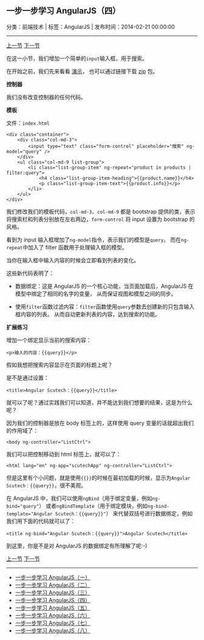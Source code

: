 ## 一步一步学习 AngularJS（四）

分类：前端技术 | 标签：AngularJS | 发布时间：2014-02-21 00:00:00

___

[上一节](/2014/02/20/angular_scutech_step2)
[下一节](/2014/02/22/angular_scutech_step4)

在这一小节，我们增加一个简单的```input```输入框，用于搜索。

在开始之前，我们先来看看 [演示](/demos/angular-scutech/step3)，
也可以通过链接下载 [zip](/demos/angular-scutech/step3.zip) 包。

**控制器**

我们没有改变控制器的任何代码。

**模板**

文件：```index.html```
```
<div class="container">
    <div class="col-md-3">
        <input type="text" class="form-control" placeholder="搜索" ng-model="query" />
    </div>
    <ul class="col-md-9 list-group">
        <li class="list-group-item" ng-repeat="product in products | filter:query">
            <h4 class="list-group-item-heading">{{product.name}}</h4>
            <p class="list-group-item-text">{{product.info}}</p>
        </li>
    </ul>
</div>
```

我们修改我们的模板代码，```col-md-3```、```col-md-9```
都是 bootstrap 提供的类，表示将搜索栏和列表分别放在左右两边，```form-control```
将 input 设置为 bootstrap 的风格。

看到为 input 输入框增加了```ng-model```指令，表示我们的模型是```query```，
而在```ng-repeat```中加入了 filter 函数用于处理输入框的模型。

当你在输入框中输入内容的时候会立即看到列表的变化。

这些新代码表明了：

* 数据绑定：这是 AngularJS 的一个核心功能，当页面加载后，AngularJS 在模型中绑定了相同的名字的变量，
从而保证视图和模型之间的同步。

* 使用```filter```函数过滤内容：```filter```函数使用```query```参数去创建新的只包含输入框内容的列表。
从而自动更新列表的内容，达到搜索的功能。

**扩展练习**

增加一个绑定显示当前的搜索内容：
```
<p>输入的内容：{{query}}</p>
```

假如我想把搜索内容显示在页面的标题上呢？

是不是通过设置：
```
<title>Angular Scutech：{{query}}</title>
```

就可以了呢？通过实践我们可以知道，并不能达到我们想要的结果，这是为什么呢？

因为我们的控制器是放在 body 标签上的，这样使用 query 变量的话就超出我们的作用域了：
```
<body ng-controller="ListCtrl">
```

我们可以把控制移动到 html 标签上，就可以了：
```
<html lang="en" ng-app="scutechApp" ng-controller="ListCtrl">
```

但是这里有个小问题，就是使用```{{}}```的时候在最初加载的时候，显示为```Angular Scutech：{{query}}```，很不美观。

在 AngularJS 中，我们可以使用```ngBind```（用于绑定变量，例如```ng-bind="query"```）
或者```ngBindTemplate```（用于绑定模块，例如```ng-bind-template="Angular Scutech：{{query}}"```）
来代替双括号进行数据绑定，例如我们用下面的代码就可以了：
```
<title ng-bind="Angular Scutech：{{query}}">Angular Scutech</title>
```

到这里，你是不是对 AngularJS 的数据绑定有所理解了呢:-)

[上一节](/2014/02/20/angular_scutech_step2)
[下一节](/2014/02/22/angular_scutech_step4)

---

* [一步一步学习 AngularJS（一）](/2014/02/18/angular_scutech_step0)
* [一步一步学习 AngularJS（二）](/2014/02/19/angular_scutech_step1)
* [一步一步学习 AngularJS（三）](/2014/02/20/angular_scutech_step2)
* [一步一步学习 AngularJS（四）](/2014/02/21/angular_scutech_step3)
* [一步一步学习 AngularJS（五）](/2014/02/22/angular_scutech_step4)
* [一步一步学习 AngularJS（六）](/2014/02/23/angular_scutech_step5)
* [一步一步学习 AngularJS（七）](/2014/03/10/angular_scutech_step6)
* [一步一步学习 AngularJS（八）](/2014/04/22/angular_scutech_step7)